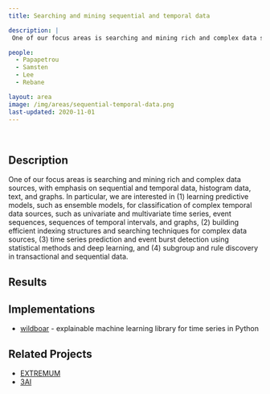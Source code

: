 ```yaml
---
title: Searching and mining sequential and temporal data

description: |
 One of our focus areas is searching and mining rich and complex data sources, with emphasis on sequential and temporal data, histogram data, text, and graphs. 

people:
  - Papapetrou
  - Samsten
  - Lee
  - Rebane

layout: area
image: /img/areas/sequential-temporal-data.png
last-updated: 2020-11-01
---
```


<br>

## Description

One of our focus areas is searching and mining rich and complex data sources, with emphasis on sequential and temporal data, histogram data, text, and graphs.  In particular, we are interested in (1) learning predictive models, such as ensemble models, for classification of complex temporal data sources, such as univariate and multivariate time series, event sequences, sequences of temporal intervals, and graphs, (2) building efficient indexing structures and searching techniques for complex data sources, (3) time series prediction and event burst detection using statistical methods and deep learning, and (4) subgroup and rule discovery in transactional and sequential data.

## Results

## Implementations

- [wildboar](https://github.com/isaksamsten/wildboar) - explainable machine learning library for time series in Python

## Related Projects

- [EXTREMUM](../projects/extremum.html)
- [3AI](../projects/3ai.html)
